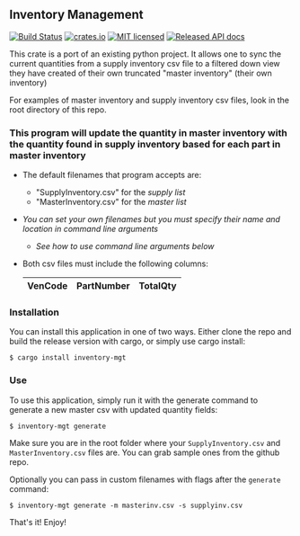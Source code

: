 ## Inventory Management
[![Build Status](https://travis-ci.org/PrismaPhonic/rs-inventory-mgt.svg?branch=master)](https://travis-ci.org/PrismaPhonic/rs-inventory-mgt)
[![crates.io](http://meritbadge.herokuapp.com/inventory-mgt)](https://crates.io/crates/inventory-mgt)
[![MIT licensed](https://img.shields.io/badge/license-MIT-blue.svg)](./LICENSE)
[![Released API docs](https://docs.rs/birdseed/inventory-mgt.svg)](https://docs.rs/inventory-mgt)

This crate is a port of an existing python project. It allows one to sync the current
quantities from a supply inventory csv file to a filtered down view they have created of their
own truncated "master inventory" (their own inventory)

For examples of master inventory and supply inventory csv files, look in the
root directory of this repo.

### This program will update the quantity in master inventory with the quantity found in supply inventory based for each part in master inventory


- The default filenames that program accepts are:
   - "SupplyInventory.csv" for the _supply list_
   - "MasterInventory.csv" for the _master list_
- _You can set your own filenames but you must specify their name and location in command line arguments_
   - _See how to use command line arguments below_


- Both csv files must include the following columns:

   | VenCode | PartNumber | TotalQty |
   | ------- |:----------:|:--------:|

### Installation

You can install this application in one of two ways.  Either clone the repo and build the
release version with cargo, or simply use cargo install:

```terminal
$ cargo install inventory-mgt
```

### Use

To use this application, simply run it with the generate command to generate a new master csv
with updated quantity fields:

```terminal
$ inventory-mgt generate
```

Make sure you are in the root folder where your `SupplyInventory.csv` and `MasterInventory.csv`
files are. You can grab sample ones from the github repo.

Optionally you can pass in custom filenames with flags after the `generate` command:

```terminal
$ inventory-mgt generate -m masterinv.csv -s supplyinv.csv
```

That's it! Enjoy!
